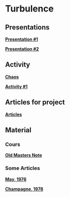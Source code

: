 

#  Turbulence

##  Presentations



**[Presentation #1 ][p1]**  

  [p1]: 1_Turb_2022.pdf

  
**[Presentation #2 ][p2]**  

  [p2]: 2_Turb_2022.pdf
  
<!---
    
**[Presentation #3 ][p3]**  

  [p3]: 3_Turb_2021.pdf


--->

##  Activity

**[Chaos ][ac11]**  

  [ac11]: chaos.ipynb

  

**[Activity #1 ][ac1]**  

  [ac1]: Activity1.pdf


<!---

**[free_decay][ac12]**  

  [ac12]: free_decay.py

**[energy_cascade][ac2]**  

  [ac2]: energy_cascade.py

**[enstrophy_cascade][ac3]**  

  [ac3]: enstrophy_cascade.py
 

 
**[turbulence 2d analysis #1 ][ac4]**  

  [ac4]: https://github.com/Mesharou/mesharou.github.io/blob/master/Turb/turbulence2d_example.ipynb 
  

**[Homework ][ac5]**  

  [ac5]: homework.pdf
  

  
**[GS for turb.nc ][ac7]**  

  [ac7]: http://mespages.univ-brest.fr/~gula/Turb/GS_for_turb.nc
  
**[Atlantic for turb.nc ][ac8]**  

  [ac8]: http://mespages.univ-brest.fr/~gula/Turb/Atlantic_for_turb.nc
  
  
--->


##  Articles for project

**[Articles ][g30]**  

  [g30]: http://mespages.univ-brest.fr/~gula/Turb/Articles/

  
##  Material 

###  Cours

**[Old Masters Note ][c30]**  

  [c30]: Cours



###  Some Articles

**[May, 1976 ][a1]**


  [a1]: http://mespages.univ-brest.fr/~gula/Turb/Articles/May76.pdf


**[Champagne, 1978 ][a2]**


  [a2]: http://mespages.univ-brest.fr/~gula/Turb/Articles/Champagne78.pdf